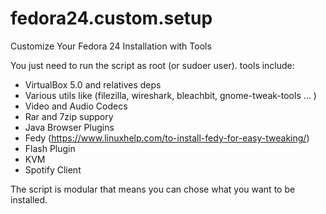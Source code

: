# fedora24.custom.setup
Customize Your Fedora 24 Installation with Tools

You just need to run the script as root (or sudoer user). tools include:


 - VirtualBox 5.0 and relatives deps
 - Various utils like (filezilla, wireshark, bleachbit, gnome-tweak-tools ... )
 - Video and Audio Codecs
 - Rar and 7zip suppory 
 - Java Browser Plugins 
 - Fedy (https://www.linuxhelp.com/to-install-fedy-for-easy-tweaking/)
 - Flash Plugin
 - KVM
 - Spotify Client

The script is modular that means you can chose what you want to be installed.
